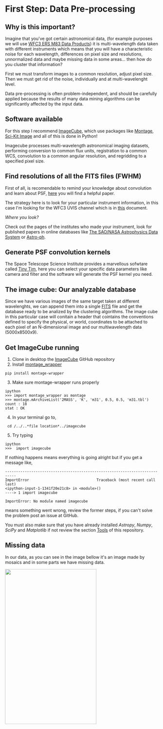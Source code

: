 First Step: Data Pre-processing
=================

Why is this important?
-----------------
Imagine that you've got certain astronomical data, (for example purposes we will use [WFC3 ERS M83 Data Products](http://archive.stsci.edu/prepds/wfc3ers/m83datalist.html)) it is multi-wavelength data taken with different instruments which means that you will have a characteristic noise for each wavelength, differences on pixel size and resolutions, unnormalized data and maybe missing data in some areas... then how do you cluster that information?

First we must transform images to a common resolution, adjust pixel size. Then we must get rid of the noise, individually and at multi-wavelenght level.

Data pre-processing is often problem-independent, and should be carefully applied because the results of many data mining algorithms can be significantly affected by the input data.

Software available
-----------------
For this step I recommend [ImageCube](https://github.com/sophiathl/imagecube.git),
 which use packages like [Montage](http://montage.ipac.caltech.edu/index.html),
 [Sci-Kit Image](http://scikit-image.org/) and all of this is done in Python!
 
 Imagecube processes multi-wavelength astronomical imaging datasets, performing conversion to common flux units,
 registration to a common WCS, convolution to a common angular resolution, and regridding to a specified pixel size.
 
Find resolutions of all the FITS files (FWHM)
----------------- 
First of all, is recomendable to remind your knowledge about convolution and learn about PSF, [here](http://www.jstor.org/stable/pdfplus/10.1086/662219.pdf?acceptTC=true) you will find a helpful paper.

The strategy here is to look for your particular instrument information, in this case I'm looking for the WFC3 UVIS channel which is in [this](http://www.stsci.edu/institute/org/telescopes/Reports/ISR-TEL-2010-01) document.

*Where you look?*

Check out the pages of the institutes who made your instrument, look for published papers in online databases like [The SAO/NASA Astrophysics Data System](http://adsabs.harvard.edu/abstract_service.html) or [Astro-ph](http://arxiv.org/archive/astro-ph).


Generate PSF convolution kernels
----------------- 
The Space Telescope Science Institute provides a marvellous sofwtare called [Tiny Tim](http://www.stsci.edu/hst/observatory/focus/TinyTim), here you can select your specific data parameters like camera and filter and the software will generate the PSF kernel you need.

The image cube: Our analyzable database
------------------
Since we have various images of the same target taken at different wavelenghts, we can append them into a single [FITS](http://fits.gsfc.nasa.gov/fits_wcs.html) file and get the database ready to be analized by the clustering algorithms. 
The image cube in this particular case will conitain a header that cointains the conventions defined to specify the physical, or world, coordinates to be attached to each pixel of an N-dimensional image and our multiwavelength data (5000x8500x9).

Get ImageCube running
-----------------
1. Clone in desktop the [ImageCube](https://github.com/sophiathl/imagecube.git) GitHub repository
2. Install [montage_wrapper](http://www.astropy.org/montage-wrapper/)

  ```
  pip install montage-wrapper
  ```
3. Make sure montage-wrapper runs properly

  ```
  ipython
  >>> import montage_wrapper as montage
  >>> montage.mArchiveList('2MASS', 'K', 'm31', 0.5, 0.5, 'm31.tbl')
  count : 18
  stat : OK
  ```
4. In your terminal go to,

  ```
   cd /../..*file location*../imagecube
  ```
5. Try typing

  ```
  ipython
  >>>  import imagecube
  ```
  
If nothing happens means everything is going alright but if you get a message like,

  ```
  ---------------------------------------------------------------------------
  ImportError                               Traceback (most recent call last)
  <ipython-input-1-1341f20e21c8> in <module>()
  ----> 1 import imagecube
  
  ImportError: No module named imagecube
  ```
  
means something went wrong, review the former steps, if you can't solve the problem post an issue at GitHub.

You must also make sure that you have already installed *Astropy*, *Numpy*, *SciPy* and *Matplotlib* if not review the section [Tools](https://github.com/LaurethTeX/Clustering/blob/master/Tools.md) of this repository.


Missing data
---------------
In our data, as you can see in the image bellow it's an image made by mosaics and in some parts we have missing data.


<a href="url"><img src="https://raw.githubusercontent.com/LaurethTeX/Clustering/master/unoN.jpg" align="left" height="510" width="300" ></a>

